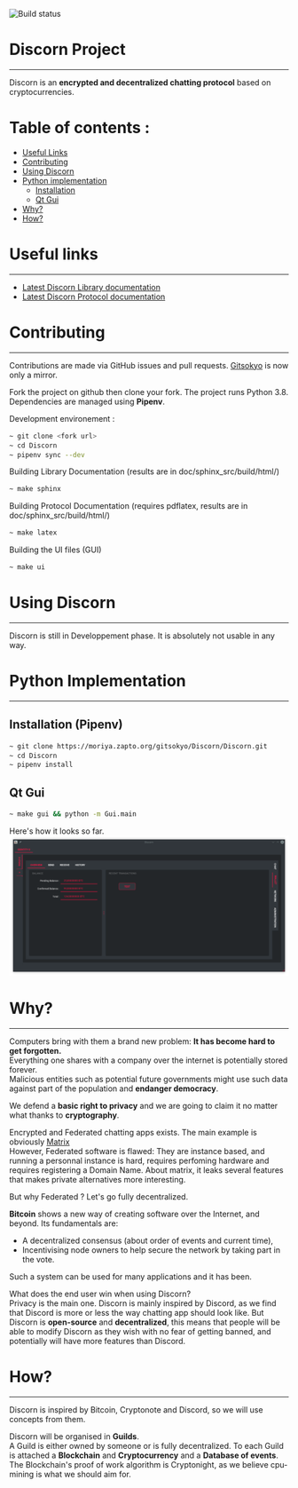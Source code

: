 ![Build status](https://jenkins.colabois.fr/job/Discorn%20Github/job/Discorn/job/master/badge/icon)
# Discorn Project
-----------------------------------------------------------

Discorn is an **encrypted and decentralized chatting protocol** based on cryptocurrencies.

# Table of contents :
* [Useful Links](#Links)
* [Contributing](#Contributing)
* [Using Discorn](#Using)
* [Python implementation](#PyImplementation)
    * [Installation](#PyInstall)
    * [Qt Gui](#PyQtGui)
* [Why?](#Why)
* [How?](#How)

# Useful links <a name="user-content-Links"></a>
--------------
* [Latest Discorn Library documentation](https://moriya.zapto.org/docs/discorn/master/)
* [Latest Discorn Protocol documentation](https://moriya.zapto.org/docs/discorn/latex/master/main.pdf)
# Contributing <a name="user-content-Contributing"></a>
--------------
Contributions are made via GitHub issues and pull requests. [Gitsokyo](https://moriya.zapto.org/gitsokyo/Discorn/Discorn) is now only a mirror.

Fork the project on github then clone your fork.
The project runs Python 3.8.
Dependencies are managed using **Pipenv**.

Development environement :
``` bash
~ git clone <fork url>
~ cd Discorn
~ pipenv sync --dev
```

Building Library Documentation (results are in doc/sphinx_src/build/html/)
``` bash
~ make sphinx
```


Building Protocol Documentation (requires pdflatex, results are in doc/sphinx_src/build/html/)
``` bash
~ make latex
```

Building the UI files (GUI)
``` bash
~ make ui
```

# Using Discorn <a name="user-content-Using"></a>
---------------
Discorn is still in Developpement phase. It is absolutely not usable in any way.

# Python Implementation <a name="user-content-PyImplementation"></a>
----------------------

## Installation (Pipenv) <a name="user-content-PyInstall"></a>

``` bash
~ git clone https://moriya.zapto.org/gitsokyo/Discorn/Discorn.git
~ cd Discorn
~ pipenv install
```

## Qt Gui <a name="user-content-PyQtGui"></a>
``` bash
~ make gui && python -m Gui.main
```

Here's how it looks so far.  
![GUI Screenshot](MD-Assets/Wallet.png)

# Why? <a name="user-content-Why"></a>
-------
Computers bring with them a brand new problem: **It has become hard to get forgotten.**  
Everything one shares with a company over the internet is potentially stored forever.  
Malicious entities such as potential future governments might use such data against part of the population and **endanger democracy**.

We defend a **basic right to privacy** and we are going to claim it no matter what thanks to **cryptography**.

Encrypted and Federated chatting apps exists. The main example is obviously [Matrix](https://matrix.org/)  
However, Federated software is flawed: They are instance based, and running a personnal instance is hard, requires perfoming hardware and requires registering a Domain Name.
About matrix, it leaks several features that makes private alternatives more interesting.

But why Federated ? Let's go fully decentralized.  

**Bitcoin** shows a new way of creating software over the Internet, and beyond.
Its fundamentals are:

* A decentralized consensus (about order of events and current time),
* Incentivising node owners to help secure the network by taking part in the vote.

Such a system can be used for many applications and it has been.

What does the end user win when using Discorn?  
Privacy is the main one.
Discorn is mainly inspired by Discord, as we find that Discord is more or less the way chatting app should look like.
But Discorn is **open-source** and **decentralized**, this means that people will be able to modify Discorn as they wish with no fear of getting banned, and potentially will have more features than Discord.

# How? <a name="user-content-How"></a>
-------
Discorn is inspired by Bitcoin, Cryptonote and Discord, so we will use concepts from them.

Discorn will be organised in **Guilds**.  
A Guild is either owned by someone or is fully decentralized.
To each Guild is attached a **Blockchain** and **Cryptocurrency** and a **Database of events**.
The Blockchain's proof of work algorithm is Cryptonight, as we believe cpu-mining is what we should aim for.
